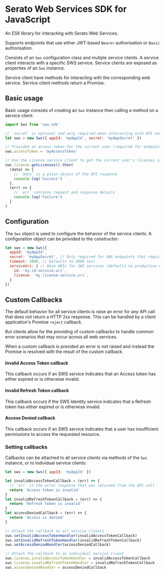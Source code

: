 # Serato Web Services SDK for JavaScript

An ES6 library for interacting with Serato Web Services.

Supports endpoints that use either JWT-based `Bearer` authorisation or `Basic` authorisation.

Consists of an `Sws` configuration class and mutiple service clients. A service client interacts with a specific SWS service.
Service clients are exposed as properties of an `Sws` instance.

Service client have methods for interacting with the corresponding web service. Service client methods return a Promise.

## Basic usage

Basic usage consists of creating an `Sws` instance then calling a method on a service client:

```javascript
import Sws from 'sws-sdk'

// `secret` is optional and only required when interacting with API endpoints that require Basic authentication
let sws = new Sws({ appId: 'myAppId', secret: 'myAppSecret' })

// Provided an access token for the current user (required for endpoints that use `Bearer` authorisation)
sws.accessToken = 'myAccessToken'

// Use the License service client to get the current user's licenses (all service methods return a Promise)
sws.license.getLicenses().then(
  (data) => {
    // `data` is a plain object of the API response
    console.log('Success')
  },
  (err) => {
    // `err` contains request and response details
    console.log('Failure')
  }
)
```

## Configuration

The `Sws` object is used to configure the behavior of the service clients. A configuration object
can be provided to the constructor:

```javascript
let sws = new Sws({
  appId: 'myAppId',
  secret: 'myAppSecret', // Only required for SWS endpoints that require `Basic` authentication
  timeout: 3000, // Defaults to 3000 (ms)
  serviceUri: { // Base URIs for SWS services (defaults to production endpoints)
    id: 'my.id-service.uri',
    license: 'my.license-service.uri',
  }
})
```

## Custom Callbacks

The default behavior for all service clients is raise an error for any API call that does
not return a HTTP 2xx response. This can be handled by a client application's Promise `reject` callback.

But clients allow for the providing of custom callbacks to handle common error scenarios that may occur
across all web services.

When a custom callback is provided an error is not raised and instead the Promise is resolved with the result
of the custom callback.

#### Invalid Access Token callback

This callback occurs if an SWS service indicates that an Access token has either expired or is otherwise invalid.

#### Invalid Refresh Token callback

This callback occurs if the SWS Identity service indicates that a Refresh token has either expired or is otherwise invalid.

#### Access Denied callback

This callback occurs if an SWS service indicates that a user has insufficient permissions to access the requested resource.

### Setting callbacks

Callbacks can be attached to all service clients via methods of the `Sws` instance, or to individual service clients:

```javascript
let sws = new Sws({ appId: 'myAppId' })

let invalidAccessTokenCallback = (err) => {
  // `err` is the error response that was returned from the API call
  return 'Access token is invalid'
}
let invalidRefreshTokenCallback = (err) => {
  return 'Refresh token is invalid'
}
let accessDeniedCallback = (err) => {
  return 'Access is denied'
}

// Attach the callback to all service clients
sws.setInvalidAccessTokenHandler(invalidAccessTokenCallback)
sws.setInvalidRefreshTokenHandler(invalidRefreshTokenCallback)
sws.setAccessDeniedHandler(accessDeniedCallback)

// Attach the callback to an individual service client
sws.license.invalidAccessTokenHandler = invalidAccessTokenCallback
sws.license.invalidRefreshTokenHandler = invalidRefreshTokenCallback
sws.accessDeniedHandler = accessDeniedCallback
```
